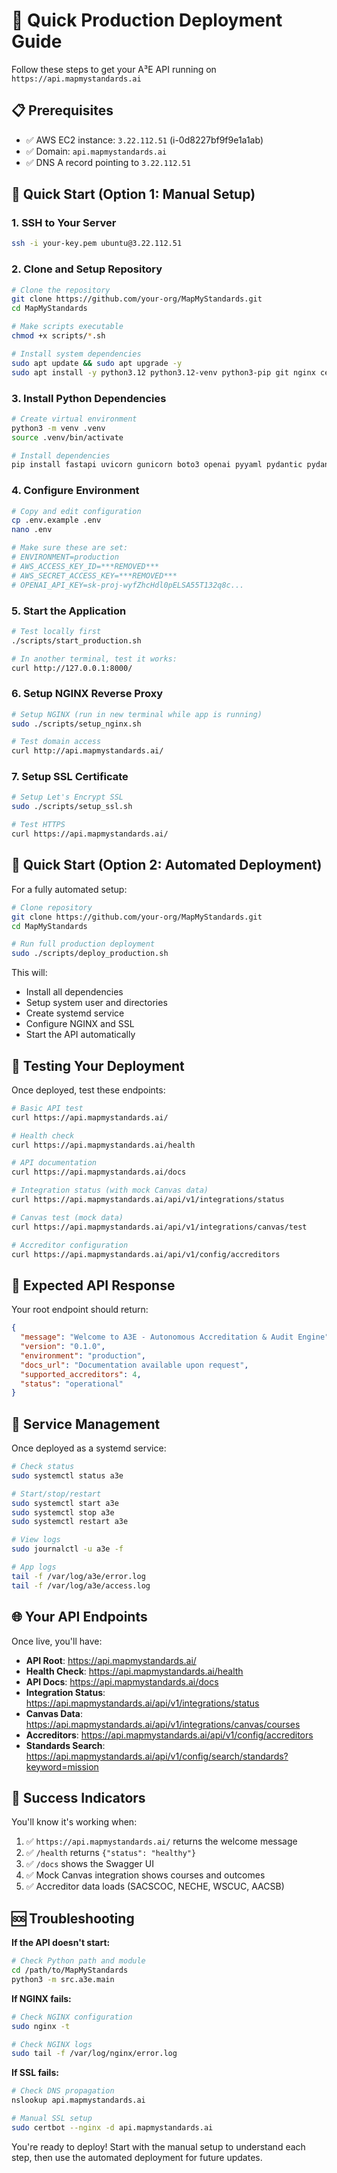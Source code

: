 # 🚀 Quick Production Deployment Guide

Follow these steps to get your A³E API running on `https://api.mapmystandards.ai`

## 📋 Prerequisites

- ✅ AWS EC2 instance: `3.22.112.51` (i-0d8227bf9f9e1a1ab)
- ✅ Domain: `api.mapmystandards.ai` 
- ✅ DNS A record pointing to `3.22.112.51`

## 🎯 Quick Start (Option 1: Manual Setup)

### 1. SSH to Your Server
```bash
ssh -i your-key.pem ubuntu@3.22.112.51
```

### 2. Clone and Setup Repository
```bash
# Clone the repository
git clone https://github.com/your-org/MapMyStandards.git
cd MapMyStandards

# Make scripts executable
chmod +x scripts/*.sh

# Install system dependencies
sudo apt update && sudo apt upgrade -y
sudo apt install -y python3.12 python3.12-venv python3-pip git nginx certbot python3-certbot-nginx
```

### 3. Install Python Dependencies
```bash
# Create virtual environment
python3 -m venv .venv
source .venv/bin/activate

# Install dependencies
pip install fastapi uvicorn gunicorn boto3 openai pyyaml pydantic pydantic-settings
```

### 4. Configure Environment
```bash
# Copy and edit configuration
cp .env.example .env
nano .env

# Make sure these are set:
# ENVIRONMENT=production
# AWS_ACCESS_KEY_ID=***REMOVED***
# AWS_SECRET_ACCESS_KEY=***REMOVED***
# OPENAI_API_KEY=sk-proj-wyfZhcHdl0pELSA55T132q8c...
```

### 5. Start the Application
```bash
# Test locally first
./scripts/start_production.sh

# In another terminal, test it works:
curl http://127.0.0.1:8000/
```

### 6. Setup NGINX Reverse Proxy
```bash
# Setup NGINX (run in new terminal while app is running)
sudo ./scripts/setup_nginx.sh

# Test domain access
curl http://api.mapmystandards.ai/
```

### 7. Setup SSL Certificate
```bash
# Setup Let's Encrypt SSL
sudo ./scripts/setup_ssl.sh

# Test HTTPS
curl https://api.mapmystandards.ai/
```

## 🚀 Quick Start (Option 2: Automated Deployment)

For a fully automated setup:

```bash
# Clone repository
git clone https://github.com/your-org/MapMyStandards.git
cd MapMyStandards

# Run full production deployment
sudo ./scripts/deploy_production.sh
```

This will:
- Install all dependencies
- Setup system user and directories
- Create systemd service
- Configure NGINX and SSL
- Start the API automatically

## 🧪 Testing Your Deployment

Once deployed, test these endpoints:

```bash
# Basic API test
curl https://api.mapmystandards.ai/

# Health check
curl https://api.mapmystandards.ai/health

# API documentation
curl https://api.mapmystandards.ai/docs

# Integration status (with mock Canvas data)
curl https://api.mapmystandards.ai/api/v1/integrations/status

# Canvas test (mock data)
curl https://api.mapmystandards.ai/api/v1/integrations/canvas/test

# Accreditor configuration
curl https://api.mapmystandards.ai/api/v1/config/accreditors
```

## 🎯 Expected API Response

Your root endpoint should return:
```json
{
  "message": "Welcome to A3E - Autonomous Accreditation & Audit Engine",
  "version": "0.1.0",
  "environment": "production",
  "docs_url": "Documentation available upon request",
  "supported_accreditors": 4,
  "status": "operational"
}
```

## 🔧 Service Management

Once deployed as a systemd service:

```bash
# Check status
sudo systemctl status a3e

# Start/stop/restart
sudo systemctl start a3e
sudo systemctl stop a3e
sudo systemctl restart a3e

# View logs
sudo journalctl -u a3e -f

# App logs
tail -f /var/log/a3e/error.log
tail -f /var/log/a3e/access.log
```

## 🌐 Your API Endpoints

Once live, you'll have:

- **API Root**: https://api.mapmystandards.ai/
- **Health Check**: https://api.mapmystandards.ai/health
- **API Docs**: https://api.mapmystandards.ai/docs
- **Integration Status**: https://api.mapmystandards.ai/api/v1/integrations/status
- **Canvas Data**: https://api.mapmystandards.ai/api/v1/integrations/canvas/courses
- **Accreditors**: https://api.mapmystandards.ai/api/v1/config/accreditors
- **Standards Search**: https://api.mapmystandards.ai/api/v1/config/search/standards?keyword=mission

## 🎉 Success Indicators

You'll know it's working when:

1. ✅ `https://api.mapmystandards.ai/` returns the welcome message
2. ✅ `/health` returns `{"status": "healthy"}`
3. ✅ `/docs` shows the Swagger UI
4. ✅ Mock Canvas integration shows courses and outcomes
5. ✅ Accreditor data loads (SACSCOC, NECHE, WSCUC, AACSB)

## 🆘 Troubleshooting

**If the API doesn't start:**
```bash
# Check Python path and module
cd /path/to/MapMyStandards
python3 -m src.a3e.main
```

**If NGINX fails:**
```bash
# Check NGINX configuration
sudo nginx -t

# Check NGINX logs
sudo tail -f /var/log/nginx/error.log
```

**If SSL fails:**
```bash
# Check DNS propagation
nslookup api.mapmystandards.ai

# Manual SSL setup
sudo certbot --nginx -d api.mapmystandards.ai
```

You're ready to deploy! Start with the manual setup to understand each step, then use the automated deployment for future updates.
